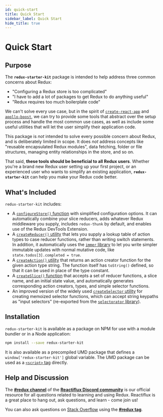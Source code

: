 ```yaml
---
id: quick-start
title: Quick Start
sidebar_label: Quick Start
hide_title: true
---
```


# Quick Start

## Purpose

The **`redux-starter-kit`** package is intended to help address three common concerns about Redux:

- "Configuring a Redux store is too complicated"
- "I have to add a lot of packages to get Redux to do anything useful"
- "Redux requires too much boilerplate code"

We can't solve every use case, but in the spirit of [`create-react-app`](https://github.com/facebook/create-react-app) and [`apollo-boost`](https://dev-blog.apollodata.com/zero-config-graphql-state-management-27b1f1b3c2c3), we can try to provide some tools that abstract over the setup process and handle the most common use cases, as well as include some useful utilities that will let the user simplify their application code.

This package is _not_ intended to solve every possible concern about Redux, and is deliberately limited in scope. It does _not_ address concepts like "reusable encapsulated Redux modules", data fetching, folder or file structures, managing entity relationships in the store, and so on.

That said, **these tools should be beneficial to all Redux users**. Whether you're a brand new Redux user setting up your
first project, or an experienced user who wants to simplify an existing application, **`redux-starter-kit`** can help
you make your Redux code better.

## What's Included

`redux-starter-kit` includes:

- A [`configureStore()` function](./configureStore.md) with simplified configuration options. It can automatically combine your slice reducers, adds whatever Redux middleware you supply, includes `redux-thunk` by default, and enables use of the Redux DevTools Extension.
- A [`createReducer()` utility](./createReducer.md) that lets you supply a lookup table of action types to case reducer functions, rather than writing switch statements. In addition, it automatically uses the [`immer` library](https://github.com/mweststrate/immer) to let you write simpler immutable updates with normal mutative code, like `state.todos[3].completed = true`.
- A [`createAction()` utility](./createAction.md) that returns an action creator function for the given action type string. The function itself has `toString()` defined, so that it can be used in place of the type constant.
- A [`createSlice()` function](./createSlice.md) that accepts a set of reducer functions, a slice name, and an initial state value, and automatically generates corresponding action creators, types, and simple selector functions.
- An improved version of the widely used [`createSelector` utility](./createSelector.md) for creating memoized selector functions, which can accept string keypaths as "input selectors" (re-exported from the [`selectorator` library](https://github.com/planttheidea/selectorator)).

## Installation

`redux-starter-kit` is available as a package on NPM for use with a module bundler or in a Node application:

```bash
npm install --save redux-starter-kit
```

It is also available as a precompiled UMD package that defines a `window['redux-starter-kit']` global variable.
The UMD package can be used as a [`<script>` tag](https://unpkg.com/redux-starter-kit/dist/redux-starter-kit.umd.js) directly.

## Help and Discussion

The **[#redux channel](https://discord.gg/0ZcbPKXt5bZ6au5t)** of the **[Reactiflux Discord community](http://www.reactiflux.com)** is our official resource for all questions related to learning and using Redux. Reactiflux is a great place to hang out, ask questions, and learn - come join us!

You can also ask questions on [Stack Overflow](https://stackoverflow.com) using the **[#redux tag](https://stackoverflow.com/questions/tagged/redux)**.
